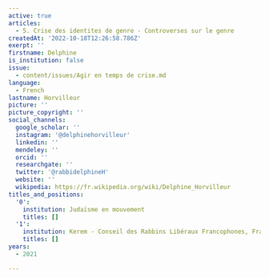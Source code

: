 ```yaml
---
active: true
articles:
  - 5. Crise des identites de genre - Controverses sur le genre
createdAt: '2022-10-18T12:26:58.786Z'
exerpt: ''
firstname: Delphine
is_institution: false
issue:
  - content/issues/Agir en temps de crise.md
language:
  - French
lastname: Horvilleur
picture: ''
picture_copyright: ''
social_channels:
  google_scholar: ''
  instagram: '@delphinehorvilleur'
  linkedin: ''
  mendeley: ''
  orcid: ''
  researchgate: ''
  twitter: '@rabbidelphineH'
  website: ''
  wikipedia: https://fr.wikipedia.org/wiki/Delphine_Horvilleur
titles_and_positions:
  '0':
    institution: Judaïsme en mouvement
    titles: []
  '1':
    institution: Kerem - Conseil des Rabbins Libéraux Francophones, France
    titles: []
years:
  - 2021

---
```

